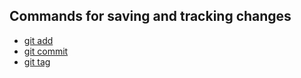 ## Commands for saving and tracking changes

- [git add](git-add.md)
- [git commit](git-commit.md)
- [git tag](git-tag.md)
